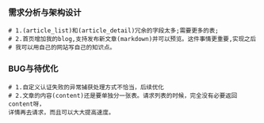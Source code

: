 ### 需求分析与架构设计
```
# 1.(article_list)和(article_detail)冗余的字段太多;需要更多的表;
# 2.首页增加我的blog,支持发布新文章(markdown)并可以预览。这件事情更重要,实现之后
# 我可以用自己的网站写自己的知识点。
```
### BUG与待优化
```
# 1.自定义认证失败的异常捕获处理方式不恰当，后续优化
# 2.文章的内容(content)还是要单独分一张表。请求列表的时候，完全没有必要返回content呀，
详情再去请求，而且可以大大提高速度。
```